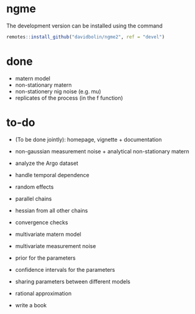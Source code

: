 # ngme

 The development version can be installed using the command
```r
remotes::install_github("davidbolin/ngme2", ref = "devel")
```

# done
* matern model
* non-stationary matern
* non-stationery nig noise (e.g. mu)
* replicates of the process (in the f function)

# to-do

* (To be done jointly): homepage, vignette + documentation

* non-gaussian measurement noise + analytical non-stationary matern
* analyze the Argo dataset
* handle temporal dependence
* random effects
* parallel chains
* hessian from all other chains
* convergence checks
* multivariate matern model
* multivariate measurement noise
* prior for the parameters
* confidence intervals for the parameters
* sharing parameters between different models
* rational approximation
* write a book

